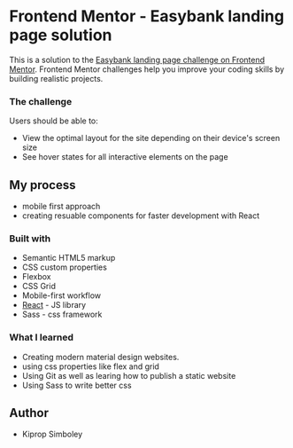 # Frontend Mentor - Easybank landing page solution

This is a solution to the [Easybank landing page challenge on Frontend Mentor](https://www.frontendmentor.io/challenges/easybank-landing-page-WaUhkoDN). Frontend Mentor challenges help you improve your coding skills by building realistic projects. 


### The challenge

Users should be able to:

- View the optimal layout for the site depending on their device's screen size
- See hover states for all interactive elements on the page

## My process

- mobile first approach
- creating resuable components for faster development with React

### Built with

- Semantic HTML5 markup
- CSS custom properties
- Flexbox
- CSS Grid
- Mobile-first workflow
- [React](https://reactjs.org/) - JS library
- Sass - css framework

### What I learned

- Creating modern material design websites.
- using css properties like flex and grid
- Using Git as well as learing how to publish a static website
- Using Sass to write better css


## Author

- Kiprop Simboley



